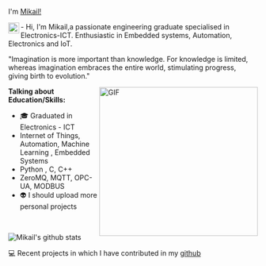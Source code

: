 I'm [Mikail!](https://github.com/Mikail3)


<a href="https://www.linkedin.com/in/mikail-cinar-037bb5197/">
  <img align="left" alt="Mikail's LinkdeIN" width="22px" src="https://cdn.jsdelivr.net/npm/simple-icons@v3/icons/linkedin.svg" />
</a>
- Hi, I'm Mikail,a passionate engineering graduate specialised in Electronics-ICT. Enthusiastic in Embedded systems, Automation, Electronics and IoT. 

"Imagination is more important than knowledge. For knowledge is limited, whereas imagination embraces the entire world, stimulating progress, giving birth to evolution." 



 <img align="right" height="300px" width= "320px" alt="GIF" src="https://media.giphy.com/media/CVtNe84hhYF9u/giphy.gif" />

**Talking about Education/Skills:**

- 🎓 Graduated in Electronics - ICT
-  Internet of Things, Automation, Machine Learning , Embedded Systems
-  Python , C, C++
-  ZeroMQ, MQTT, OPC-UA, MODBUS
- :alien: I should upload more personal projects

&nbsp;


![Mikail's github stats](https://github-readme-stats.vercel.app/api?username=PrudhviGNV&show_icons=true&hide_border=true)

💻 Recent projects in which I have contributed in my [github](https://github.com/Mikail3/)
